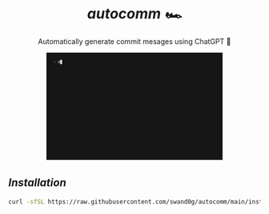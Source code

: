 <div align="center">
  <h1>
    <i>autocomm 🏎️</i>
  </h1>

  Automatically generate commit mesages using ChatGPT 🤖

  <img src="./cinema/movie.gif" alt="demo" width="70%" />
</div>

## *Installation*
```sh
curl -sfSL https://raw.githubusercontent.com/swand0g/autocomm/main/install.sh | bash
```